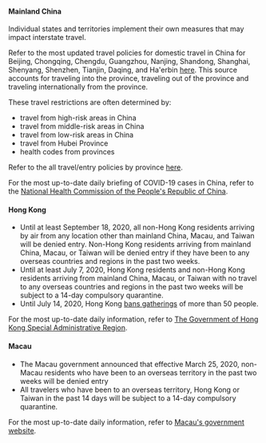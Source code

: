 #### Mainland China

Individual states and territories implement their own measures that may impact interstate travel.

Refer to the most updated travel policies for domestic travel in China for Beijing, Chongqing, Chengdu, Guangzhou, Nanjing, Shandong, Shanghai, Shenyang, Shenzhen, Tianjin, Daqing, and Ha'erbin [here](https://www.europeanchamber.com.cn/en/national-news/3188/travel_policies_to_and_from_cities_in_china). This source accounts for traveling into the province, traveling out of the province and traveling internationally from the province.

These travel restrictions are often determined by:

- travel from high-risk areas in China
- travel from middle-risk areas in China
- travel from low-risk areas in China
- travel from Hubei Province
- health codes from provinces

Refer to the all travel/entry policies by province [here](https://www.china-briefing.com/news/wp-content/uploads/2020/05/Travel-_-Entry-Policy-By-Province-As-of-May-24.jpg).

For the most up-to-date daily briefing of COVID-19 cases in China, refer to the [National Health Commission of the People's Republic of China](http://en.nhc.gov.cn/2020-06/16/c_80776.htm).

#### Hong Kong

- Until at least September 18, 2020, all non-Hong Kong residents arriving by air from any location other than mainland China, Macau, and Taiwan will be denied entry. Non-Hong Kong residents arriving from mainland China, Macau, or Taiwan will be denied entry if they have been to any overseas countries and regions in the past two weeks.
- Until at least July 7, 2020, Hong Kong residents and non-Hong Kong residents arriving from mainland China, Macau, or Taiwan with no travel to any overseas countries and regions in the past two weeks will be subject to a 14-day compulsory quarantine.
- Until July 14, 2020, Hong Kong [bans gatherings](https://www.garda.com/crisis24/news-alerts/355666/hong-kong-ban-on-gatherings-of-more-than-50-people-extended-until-july-14-as-other-covid-19-measures-eased-update-30) of more than 50 people.

For the most up-to-date daily information, refer to [The Government of Hong Kong Special Administrative Region](https://www.info.gov.hk/gia/general/202003/18/P2020031800758.htm).

#### Macau

- The Macau government announced that effective March 25, 2020, non-Macau residents who have been to an overseas territory in the past two weeks will be denied entry
- All travelers who have been to an overseas territory, Hong Kong or Taiwan in the past 14 days will be subject to a 14-day compulsory quarantine.

For the most up-to-date daily information, refer to [Macau's government website](https://www.ssm.gov.mo/apps1/PreventCOVID-19/en.aspx#clg17048).
